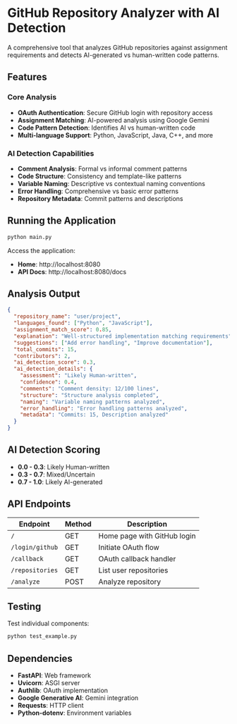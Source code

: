 # GitHub Repository Analyzer with AI Detection

A comprehensive tool that analyzes GitHub repositories against assignment requirements and detects AI-generated vs human-written code patterns.

## Features

### **Core Analysis**
- **OAuth Authentication**: Secure GitHub login with repository access
- **Assignment Matching**: AI-powered analysis using Google Gemini
- **Code Pattern Detection**: Identifies AI vs human-written code
- **Multi-language Support**: Python, JavaScript, Java, C++, and more

### **AI Detection Capabilities**
- **Comment Analysis**: Formal vs informal comment patterns
- **Code Structure**: Consistency and template-like patterns  
- **Variable Naming**: Descriptive vs contextual naming conventions
- **Error Handling**: Comprehensive vs basic error patterns
- **Repository Metadata**: Commit patterns and descriptions


## Running the Application

```bash
python main.py
```

Access the application:
- **Home**: http://localhost:8080
- **API Docs**: http://localhost:8080/docs

## Analysis Output

```json
{
  "repository_name": "user/project",
  "languages_found": ["Python", "JavaScript"],
  "assignment_match_score": 0.85,
  "explanation": "Well-structured implementation matching requirements",
  "suggestions": ["Add error handling", "Improve documentation"],
  "total_commits": 15,
  "contributors": 2,
  "ai_detection_score": 0.3,
  "ai_detection_details": {
    "assessment": "Likely Human-written",
    "confidence": 0.4,
    "comments": "Comment density: 12/100 lines",
    "structure": "Structure analysis completed",
    "naming": "Variable naming patterns analyzed",
    "error_handling": "Error handling patterns analyzed",
    "metadata": "Commits: 15, Description analyzed"
  }
}
```

## AI Detection Scoring

- **0.0 - 0.3**: Likely Human-written
- **0.3 - 0.7**: Mixed/Uncertain  
- **0.7 - 1.0**: Likely AI-generated

## API Endpoints

| Endpoint | Method | Description |
|----------|--------|-------------|
| `/` | GET | Home page with GitHub login |
| `/login/github` | GET | Initiate OAuth flow |
| `/callback` | GET | OAuth callback handler |
| `/repositories` | GET | List user repositories |
| `/analyze` | POST | Analyze repository |

## Testing

Test individual components:
```bash
python test_example.py
```

## Dependencies

- **FastAPI**: Web framework
- **Uvicorn**: ASGI server
- **Authlib**: OAuth implementation
- **Google Generative AI**: Gemini integration
- **Requests**: HTTP client
- **Python-dotenv**: Environment variables
